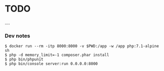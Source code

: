 # TODO

....

### Dev notes

```
$ docker run --rm -itp 8000:8000 -v $PWD:/app -w /app php:7.1-alpine sh
$ php -d memory_limit=-1 composer.phar install
$ php bin/phpunit
$ php bin/console server:run 0.0.0.0:8000
```

